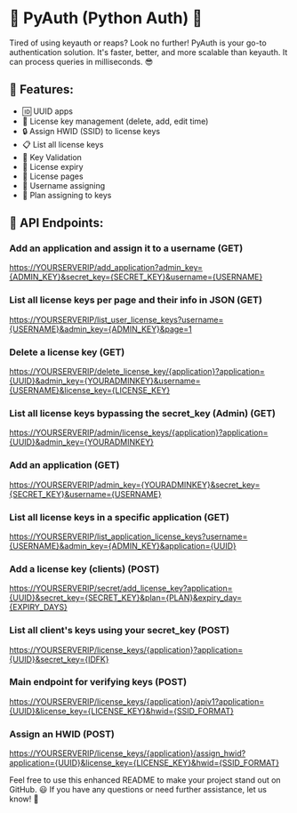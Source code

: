 # 🚀 PyAuth (Python Auth) 🚀

Tired of using keyauth or reaps? Look no further! PyAuth is your go-to authentication solution. It's faster, better, and more scalable than keyauth. It can process queries in milliseconds. 😎

## 🌟 Features:

- 🆔 UUID apps
- 🔑 License key management (delete, add, edit time)
- 🔒 Assign HWID (SSID) to license keys
- 📋 List all license keys
- 🔑 Key Validation
- 📅 License expiry
- 📄 License pages
- 👤 Username assigning
- 📅 Plan assigning to keys

## 🚀 API Endpoints:

### Add an application and assign it to a username (GET)

[https://YOURSERVERIP/add_application?admin_key={ADMIN_KEY}&secret_key={SECRET_KEY}&username={USERNAME}](#)

### List all license keys per page and their info in JSON (GET)

[https://YOURSERVERIP/list_user_license_keys?username={USERNAME}&admin_key={ADMIN_KEY}&page=1](#)

### Delete a license key (GET)

[https://YOURSERVERIP/delete_license_key/{application}?application={UUID}&admin_key={YOURADMINKEY}&username={USERNAME}&license_key={LICENSE_KEY}](#)

### List all license keys bypassing the secret_key (Admin) (GET)

[https://YOURSERVERIP/admin/license_keys/{application}?application={UUID}&admin_key={YOURADMINKEY}](#)

### Add an application (GET)

[https://YOURSERVERIP/admin_key={YOURADMINKEY}&secret_key={SECRET_KEY}&username={USERNAME}](#)

### List all license keys in a specific application (GET)

[https://YOURSERVERIP/list_application_license_keys?username={USERNAME}&admin_key={ADMIN_KEY}&application={UUID}](#)

### Add a license key (clients) (POST)

[https://YOURSERVERIP/secret/add_license_key?application={UUID}&secret_key={SECRET_KEY}&plan={PLAN}&expiry_day={EXPIRY_DAYS}](#)

### List all client's keys using your secret_key (POST)

[https://YOURSERVERIP/license_keys/{application}?application={UUID}&secret_key={IDFK}](#)

### Main endpoint for verifying keys (POST)

[https://YOURSERVERIP/license_keys/{application}/apiv1?application={UUID}&license_key={LICENSE_KEY}&hwid={SSID_FORMAT}](#)

### Assign an HWID (POST)

[https://YOURSERVERIP/license_keys/{application}/assign_hwid?application={UUID}&license_key={LICENSE_KEY}&hwid={SSID_FORMAT}](#)

Feel free to use this enhanced README to make your project stand out on GitHub. 😃 If you have any questions or need further assistance, let us know! 🌟
